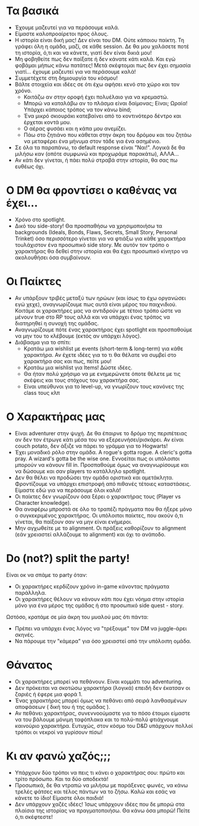 # Τα βασικά
- Έχουμε μαζευτεί για να περάσουμε καλά.
- Είμαστε καλοπροαίρετοι προς όλους.
- Η ιστορία είναι δική μας! Δεν είναι του DM. Ούτε κάποιου παίκτη. Τη γράφει όλη η ομάδα, μαζί, σε κάθε session. Δε θα μου χαλάσετε ποτέ τη ιστορία, ό,τι και να κάνετε, γιατί δεν είναι δικιά μου!
- Μη φοβηθείτε πως δεν παίξατε ή δεν κάνατε κάτι καλά. Και εγώ φοβάμαι μήπως κάνω πατάτες! Μετά σκέφτομαι πως δεν έχει σημασία γιατί... έχουμε μαζευτεί για να περάσουμε καλά!
- Συμμετέχετε στη δημιουργία του κόσμου! 
- Βάλτε στοιχεία και ιδέες σε ότι έχω αφήσει κενό στο χώρο και τον χρόνο. 
	- Κοιτάζω αν στην οροφή έχει πολυέλαιο για να κρεμαστώ.
	- Μπορώ να καταλάβω αν το πλάσμα είναι δαίμονας; Είναι; Ωραία! Υπάρχει κάποιος τρόπος να τον κάνω bind;
	- Ένα μικρό σκιουράκι κατεβαίνει από το κοντινότερο δέντρο και έρχεται κοντά μου.
	- Ο αέρας φυσάει και η κάπα μου ανεμίζει.
	- Πάω στο ζητιάνο που κάθεται στην άκρη του δρόμου και του ζητάω να μεταφέρει ένα μήνυμα στον τάδε για ένα ασημένιο.
- Σε όλα τα παραπάνω, το default response είναι "Ναι!". Λογικά δε θα μιλήσω καν (οπότε συμφωνώ και προχωράμε παρακάτω), ΑΛΛΑ... 
- Αν κάτι δεν γίνεται, ή πάει πολύ στραβά στην ιστορία, θα σας πω ευθέως όχι.

# Ο DM θα φροντίσει ο καθένας να έχει...
- Χρόνο στο spotlight.
- Δικό του side-story! Θα προσπαθήσω να χρησιμοποιήσω τα backgrounds (Ideals, Bonds, Flaws, Secrets, Small Story, Personal Trinket) όσο περισσότερο γίνεται για να φτιάξω για κάθε χαρακτήρα τουλάχιστον ένα προσωπικό side story. Με αυτόν τον τρόπο ο χαρακτήρας θα δεθεί στην ιστορία και θα έχει προσωπικό κίνητρο να ακολουθήσει όσα συμβαίνουν.

# Οι Παίκτες
- Αν υπάρξουν τριβές μεταξύ των ηρώων (και ίσως το έχω οργανώσει εγώ χεχε), αναγνωρίζουμε πως αυτά είναι μέρος του παιχνιδιού. Κοιτάμε οι χαρακτήρες μας να αντιδρούν με τέτοιο τρόπο ώστε να μένουν true στο RP τους αλλά και να υπάρχει ένας τρόπος να διατηρηθεί η συνοχή της ομάδας.
- Αναγνωρίζουμε πότε ένας χαρακτήρας έχει spotlight και προσπαθούμε να μην του το κλέβουμε (εκτός αν υπάρχει λόγος).
- Διάβασμα για το σπίτι:
    - Κρατάω μια wishlist με events (short-term & long-term) για κάθε χαρακτήρα. Αν έχετε ιδέες για το τι θα θέλατε να συμβεί στο χαρακτήρα σας και πως, πείτε μου!
    - Κρατάω μια wishlist για Items! Δώστε ιδέες.
    - Θα ήταν πολύ χρήσιμο να με ενημερώνετε όποτε θέλετε με τις σκέψεις και τους στόχους του χαρακτήρα σας.
    - Είναι υπεύθυνοι για το level-up, να γνωρίζουν τους κανόνες της class τους κλπ


# Ο Χαρακτήρας μας
- Είναι adventurer στην ψυχή. Δε θα έπαιρνε το δρόμο της περιπέτειας αν δεν τον έτρωγε κάτι μέσα του να εξερευνήσει/ρισκάρει. Αν είναι couch potato, δεν άξιζε να πάρει το γράμμα για το Hogwarts!
- Έχει μοναδικό ρόλο στην ομάδα. A rogue's gotta rogue. A cleric's gotta pray. A wizard's gotta be the wise one. Εννοείται πως οι υπόλοιποι μπορούν να κάνουν fill in. Προσπαθούμε όμως να αναγνωρίσουμε και να δώσουμε και σαν players το κατάλληλο spotlight.
- Δεν θα θέλει να προδώσει την ομάδα οριστικά και αμετάκλητα. Φροντίζουμε να υπάρχει επιστροφή από πιθανές τέτοιες καταστάσεις. Είμαστε εδώ για να περάσουμε όλοι καλά!
- Οι παίκτες δεν γνωρίζουν όσα ξέρει ο χαρακτήρας τους (Player vs Character knowledge).
- Θα αναφέρω μπροστά σε όλο το τραπέζι πράγματα που θα ήξερε μόνο ο συγκεκριμένος χαρακτήρας. Οι υπόλοιποι παίκτες, που ακούν ό,τι γίνεται, θα παίξουν σαν να μην είναι ενήμεροι.
- Μην αγχωθείτε με το alignment. Οι πράξεις καθορίζουν το alignment (εάν χρειαστεί αλλάζουμε το alignment) και όχι το ανάποδο.

# Do (not?) split the party!
Είναι οκ να σπάμε το party όταν: 
- Οι χαρακτήρες κερδίζουν χρόνο in-game κάνοντας πράγματα παράλληλα.
- Οι χαρακτήρες θέλουν να κάνουν κάτι που έχει νόημα στην ιστορία μόνο για ένα μέρος της ομάδας ή στο προσωπικό side quest - story.

Ωστόσο, κρατάμε σε μία άκρη του μυαλού μας ότι πάντα:
- Πρέπει να υπάρχει ένας λόγος να "τρέξουμε" τον DM να juggle-άρει σκηνές.
- Να πάρουμε την "κάμερα" για όσο χρειαστεί από την υπόλοιπη ομάδα.

# Θάνατος
- Οι χαρακτήρες μπορεί να πεθάνουν. Είναι κομμάτι του adventuring. 
- Δεν πρόκειται να σκοτώσω χαρακτήρα (λογικά) επειδή δεν έκατσαν οι ζαριές ή έφερε μια φορά 1. 
- Ένας χαρακτήρας μπορεί όμως να πεθάνει από σειρά λανθασμένων αποφάσεων ( δική του ή της ομάδας ).
- Αν πεθάνει χαρακτήρας, συνεννοούμαστε για το πόσο έτοιμοι είμαστε να του βάλουμε μόνιμη ταφόπλακα και το πολύ-πολύ φτιάχνουμε καινούριο χαρακτήρα. Ευτυχώς, στον κόσμο του D&D υπάρχουν πολλοί τρόποι οι νεκροί να γυρίσουν πίσω!

# Κι αν φανώ χαζός;;;
- Υπάρχουν δύο τρόποι να πεις τι κάνει ο χαρακτήρας σου: πρώτο και τρίτο πρόσωπο. Και τα δύο αποδεκτά!
- Προσωπικά, δε θα ντραπώ να μιλήσω με παράξενες φωνές, να κάνω τρελές φάτσες και τέλος πάντων να το ζήσω. Καλώ και εσάς να κάνετε το ίδιο! Είμαστε όλοι παιδιά!
- Δεν υπάρχουν χαζές ιδέες! Ίσως υπάρχουν ιδέες που δε μπορώ στα πλαίσια της ιστορίας να πραγματοποιήσω. Θα κάνω όσα μπορώ! Πείτε ό,τι σκέφτεστε!



